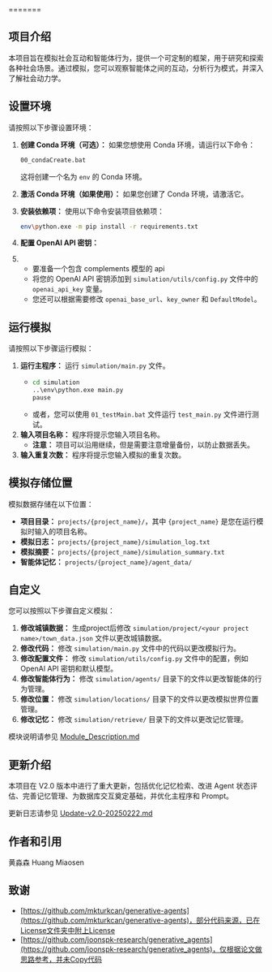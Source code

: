 =======
## 项目介绍

本项目旨在模拟社会互动和智能体行为，提供一个可定制的框架，用于研究和探索各种社会场景。通过模拟，您可以观察智能体之间的互动，分析行为模式，并深入了解社会动力学。

## 设置环境

请按照以下步骤设置环境：

1.  **创建 Conda 环境（可选）：** 如果您想使用 Conda 环境，请运行以下命令：

    ```bash
    00_condaCreate.bat
    ```

    这将创建一个名为 `env` 的 Conda 环境。
2.  **激活 Conda 环境（如果使用）：** 如果您创建了 Conda 环境，请激活它。
3.  **安装依赖项：** 使用以下命令安装项目依赖项：

    ```bash
    env\python.exe -m pip install -r requirements.txt
    ```
4.  **配置 OpenAI API 密钥：**
5.  *   要准备一个包含 complements 模型的 api
    *   将您的 OpenAI API 密钥添加到 `simulation/utils/config.py` 文件中的 `openai_api_key` 变量。
    *   您还可以根据需要修改 `openai_base_url`、`key_owner` 和 `DefaultModel`。

## 运行模拟

请按照以下步骤运行模拟：

1.  **运行主程序：** 运行 `simulation/main.py` 文件。
    * ```bash
      cd simulation
      ..\env\python.exe main.py
      pause
      ```
    *   或者，您可以使用 `01_testMain.bat` 文件运行 `test_main.py` 文件进行测试。
2.  **输入项目名称：** 程序将提示您输入项目名称。
    - **注意：** 项目可以沿用继续，但是需要注意增量备份，以防止数据丢失。
3.  **输入重复次数：** 程序将提示您输入模拟的重复次数。

## 模拟存储位置

模拟数据存储在以下位置：

*   **项目目录：** `projects/{project_name}/`，其中 `{project_name}` 是您在运行模拟时输入的项目名称。
*   **模拟日志：** `projects/{project_name}/simulation_log.txt`
*   **模拟摘要：** `projects/{project_name}/simulation_summary.txt`
*   **智能体记忆：** `projects/{project_name}/agent_data/`

## 自定义

您可以按照以下步骤自定义模拟：

1.  **修改城镇数据：** 生成project后修改 `simulation/project/<your project name>/town_data.json` 文件以更改城镇数据。
2.  **修改代码：** 修改 `simulation/main.py` 文件中的代码以更改模拟行为。
3.  **修改配置文件：** 修改 `simulation/utils/config.py` 文件中的配置，例如 OpenAI API 密钥和默认模型。
4.  **修改智能体行为：** 修改 `simulation/agents/` 目录下的文件以更改智能体的行为管理。
5.  **修改位置：** 修改 `simulation/locations/` 目录下的文件以更改模拟世界位置管理。
6.  **修改记忆：** 修改 `simulation/retrieve/` 目录下的文件以更改记忆管理。

模块说明请参见 [Module_Description.md](/docs/Module_Description.md)

## 更新介绍

本项目在 V2.0 版本中进行了重大更新，包括优化记忆检索、改进 Agent 状态评估、完善记忆管理、为数据库交互奠定基础，并优化主程序和 Prompt。

更新日志请参见 [Update-v2.0-20250222.md](/docs/Update-v2.0-20250222.md)

## 作者和引用

黄淼森 Huang Miaosen

## 致谢

*   [https://github.com/mkturkcan/generative-agents](https://github.com/mkturkcan/generative-agents)，部分代码来源，已在License文件夹中附上License
*   [https://github.com/joonspk-research/generative_agents](https://github.com/joonspk-research/generative_agents)，仅根据论文做思路参考，并未Copy代码